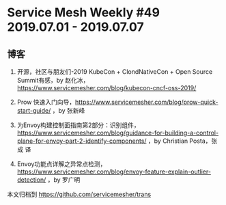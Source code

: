 # Service Mesh Weekly #49 2019.07.01 - 2019.07.07

## 博客

1. 开源，社区与朋友们-2019 KubeCon + ClondNativeCon + Open Source Summit有感，by 赵化冰，https://www.servicemesher.com/blog/kubecon-cncf-oss-2019/

2. Prow 快速入门向导，https://www.servicemesher.com/blog/prow-quick-start-guide/ ，by 张新峰

3. 为Envoy构建控制面指南第2部分：识别组件，https://www.servicemesher.com/blog/guidance-for-building-a-control-plane-for-envoy-part-2-identify-components/ ，by Christian Posta，张成 译

4. Envoy功能点详解之异常点检测，https://www.servicemesher.com/blog/envoy-feature-explain-outlier-detection/ ，by 罗广明

本文归档到 https://github.com/servicemesher/trans
